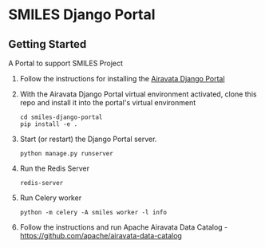 # SMILES Django Portal

## Getting Started

A Portal to support SMILES Project

1. Follow the instructions for installing the
   [Airavata Django Portal](https://github.com/apache/airavata-django-portal)
2. With the Airavata Django Portal virtual environment activated, clone this
   repo and install it into the portal's virtual environment

   ```
   cd smiles-django-portal
   pip install -e .
   ```

3. Start (or restart) the Django Portal server.
   ```
   python manage.py runserver
   ```

4. Run the Redis Server

   ```
   redis-server
   ```

5. Run Celery worker

   ```
   python -m celery -A smiles worker -l info
   ```

6. Follow the instructions and run Apache Airavata Data Catalog - https://github.com/apache/airavata-data-catalog